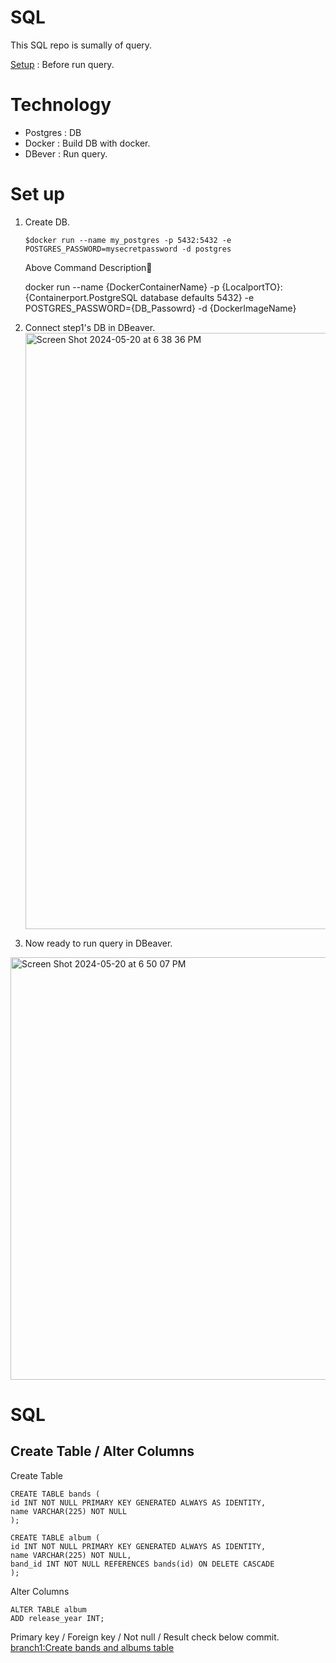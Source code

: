 # SQL

This SQL repo is sumally of query.

[Setup](https://github.com/hikaori/SQL/README.md#set-up) : Before run query.

# Technology

- Postgres : DB
- Docker : Build DB with docker.
- DBever : Run query.

# Set up

1. Create DB.

   `$docker run --name my_postgres -p 5432:5432 -e POSTGRES_PASSWORD=mysecretpassword -d postgres`

   Above Command Description🔽

   docker run --name {DockerContainerName} -p {LocalportTO}:{Containerport.PostgreSQL database defaults 5432} -e POSTGRES_PASSWORD={DB_Passowrd} -d {DockerImageName}

2. Connect step1's DB in DBeaver.
   <img width="954" alt="Screen Shot 2024-05-20 at 6 38 36 PM" src="https://github.com/hikaori/SQL/assets/23109342/d906cc38-67dd-42ac-8f05-319c8fc31767">

3. Now ready to run query in DBeaver.

<img width="676" alt="Screen Shot 2024-05-20 at 6 50 07 PM" src="https://github.com/hikaori/SQL/assets/23109342/25e11cf4-e5fc-4d14-bbe6-6c7522e745e3">

# SQL

## Create Table / Alter Columns 

Create Table
```
CREATE TABLE bands (
id INT NOT NULL PRIMARY KEY GENERATED ALWAYS AS IDENTITY, 
name VARCHAR(225) NOT NULL 
);

CREATE TABLE album (
id INT NOT NULL PRIMARY KEY GENERATED ALWAYS AS IDENTITY,
name VARCHAR(225) NOT NULL,
band_id INT NOT NULL REFERENCES bands(id) ON DELETE CASCADE
);
```
Alter Columns
```
ALTER TABLE album 
ADD release_year INT;
```
 Primary key / Foreign key / Not null / Result  check below commit.
[branch1:Create bands and albums table](https://github.com/hikaori/SQL/pull/1)

